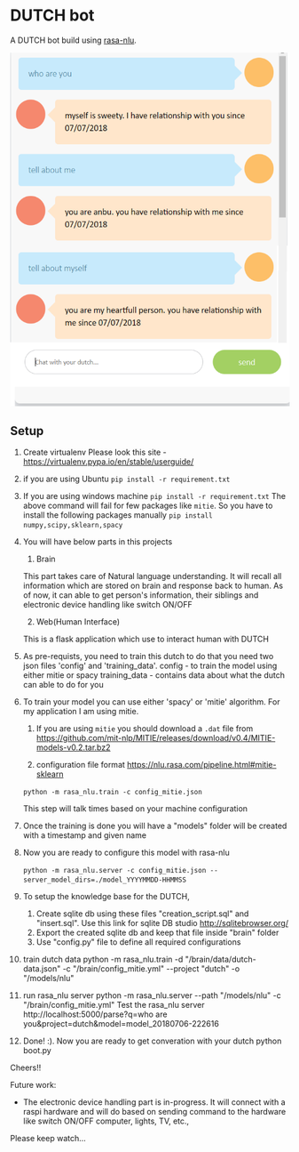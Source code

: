 # DUTCH bot
A DUTCH bot build using [rasa-nlu](http://rasa.ai).

![result](https://github.com/anburiyan/nlp-dutch-bot/blob/master/result.png)

## Setup
1. Create virtualenv
    Please look this site - https://virtualenv.pypa.io/en/stable/userguide/
2. if you are using Ubuntu
    `pip install -r requirement.txt`

3. If you are using windows machine
    `pip install -r requirement.txt`
    The above command will fail for few packages like `mitie`.
    So you have to install the following packages manually
    `pip install numpy,scipy,sklearn,spacy`    

4. You will have below parts in this projects
    1. Brain    

    This part takes care of Natural language understanding. It will recall all information which are stored on brain
    and response back to human.
    As of now, it can able to get person's information, their siblings and electronic device handling like switch ON/OFF

    2. Web(Human Interface)

    This is a flask application which use to interact human with DUTCH    

5. As pre-requists, you need to train this dutch to do that you need two json files 'config'  and 'training_data'.
    config - to train the model using either mitie or spacy
    training_data - contains data about what the dutch can able to do for you

6. To train your model you can use either 'spacy' or 'mitie' algorithm. For my application I am using mitie.

    1. If you are using `mitie` you should download a `.dat` file from
        https://github.com/mit-nlp/MITIE/releases/download/v0.4/MITIE-models-v0.2.tar.bz2

    2. configuration file format
        https://nlu.rasa.com/pipeline.html#mitie-sklearn

    `python -m rasa_nlu.train -c config_mitie.json`

    This step will talk times based on your machine configuration

7. Once the training is done you will have a "models" folder will be created with a timestamp and given name

8. Now you are ready to configure this model with rasa-nlu

    `python -m rasa_nlu.server -c config_mitie.json --server_model_dirs=./model_YYYYMMDD-HHMMSS`

9. To setup the knowledge base for the DUTCH,
    1. Create sqlite db using these files "creation_script.sql" and "insert.sql". 
        Use this link for sqlite DB studio http://sqlitebrowser.org/
    2. Export the created sqlite db and keep that file inside "brain" folder
    3. Use "config.py" file to define all required configurations

10. train dutch data
    python -m rasa_nlu.train -d "/brain/data/dutch-data.json" -c "/brain/config_mitie.yml" --project "dutch" -o "/models/nlu"

11. run rasa_nlu server
    python -m rasa_nlu.server --path "/models/nlu" -c "/brain/config_mitie.yml"
    Test the rasa_nlu server
        http://localhost:5000/parse?q=who are you&project=dutch&model=model_20180706-222616

12. Done! :). Now you are ready to get converation with your dutch
    python boot.py

Cheers!!

Future work:
- The electronic device handling part is in-progress. It will connect with a raspi hardware and will do based on sending command to the hardware like switch ON/OFF computer, lights, TV, etc.,

Please keep watch...
